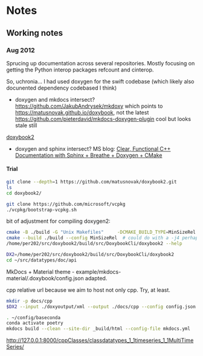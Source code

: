 # Notes

## Working notes

### Aug 2012

Sprucing up documentation across several repositories. Mostly focusing on getting the Python interop packages refcount and cinterop.

So, uchronia... I had used doxygen for the swift codebase (which likely also docunented dependency codebased I think)

* doxygen and mkdocs intersect?
https://github.com/JakubAndrysek/mkdoxy which points to https://matusnovak.github.io/doxybook, not the latest
https://github.com/pieterdavid/mkdocs-doxygen-plugin cool but looks stale still

[doxybook2](https://github.com/matusnovak/doxybook2/)

* doxygen and sphinx intersect?
MS blog: [Clear, Functional C++ Documentation with Sphinx + Breathe + Doxygen + CMake](https://devblogs.microsoft.com/cppblog/clear-functional-c-documentation-with-sphinx-breathe-doxygen-cmake/)


#### Trial

```sh
git clone --depth=1 https://github.com/matusnovak/doxybook2.git
ls
cd doxybook2/
```

```sh
git clone https://github.com/microsoft/vcpkg
./vcpkg/bootstrap-vcpkg.sh
```

bit of adjustment for compiling doxygen2:

```sh
cmake -B ./build -G "Unix Makefiles"     -DCMAKE_BUILD_TYPE=MinSizeRel     -DCMAKE_TOOLCHAIN_FILE=/home/per202/src/vcpkg/scripts/buildsystems/vcpkg.cmake
cmake --build ./build --config MinSizeRel  # could do with a -j4 perhaps
/home/per202/src/doxybook2/build/src/DoxybookCli/doxybook2 --help
```

```sh
DX2=/home/per202/src/doxybook2/build/src/DoxybookCli/doxybook2
cd ~/src/datatypes/doc/api
```

MkDocs + Material theme - example/mkdocs-material/.doxybook/config.json adapted.

cpp relative url because we aim to host not only cpp. Try, at least.

```sh
mkdir -p docs/cpp
$DX2 --input ./doxyoutput/xml --output ./docs/cpp --config config.json
```

```sh
. ~/config/baseconda
conda activate poetry
mkdocs build --clean --site-dir _build/html --config-file mkdocs.yml
```


http://127.0.0.1:8000/cppClasses/classdatatypes_1_1timeseries_1_1MultiTimeSeries/
